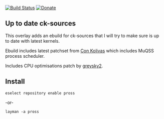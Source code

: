 [![Build Status](https://travis-ci.org/Pross/pross-overlay.svg?branch=master)](https://travis-ci.org/Pross/pross-overlay) [![Donate](https://img.shields.io/badge/Donate-PayPal-green.svg)](https://www.paypal.com/cgi-bin/webscr?cmd=_s-xclick&hosted_button_id=XWNYBX7D44EBW&source=url)

## Up to date ck-sources
This overlay adds an ebuild for ck-sources that I will try to make sure is up to date with latest kernels.

Ebuild includes latest patchset from [Con Kolivas](http://www.users.on.net/~ckolivas/kernel/) which includes MuQSS process scheduler.

Includes CPU optimisations patch by [greysky2](https://github.com/graysky2/kernel_gcc_patch).

## Install

`eselect repository enable pross`

-or-

`layman -a pross`
